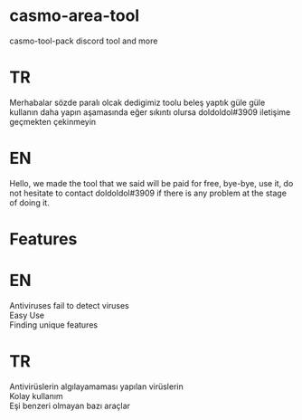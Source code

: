 # casmo-area-tool
casmo-tool-pack discord tool and more
# TR
Merhabalar sözde paralı olcak dedigimiz toolu beleş yaptık güle güle kullanın daha yapın aşamasında eğer sıkıntı olursa doldoldol#3909 iletişime geçmekten çekinmeyin
# EN
Hello, we made the tool that we said will be paid for free, bye-bye, use it, do not hesitate to contact doldoldol#3909 if there is any problem at the stage of doing it.
# Features

# EN 
Antiviruses fail to detect viruses
<br>
Easy Use
<br>
Finding unique features
# TR
Antivirüslerin algılayamaması yapılan virüslerin
<br>
Kolay kullanım
<br>
Eşi benzeri olmayan bazı araçlar


